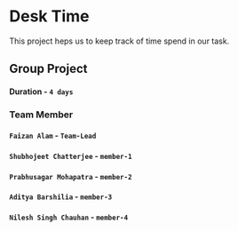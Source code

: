 # Desk Time

This project heps us to keep track of time spend in our task.

## Group Project


#### Duration - `4 days`
### Team Member
 
#### `Faizan Alam` - `Team-Lead`
#### `Shubhojeet Chatterjee` - `member-1`
#### `Prabhusagar Mohapatra` - `member-2`
#### `Aditya Barshilia` - `member-3`
#### `Nilesh Singh Chauhan` - `member-4`


 <!-- ### Teck Stack Used
 
 <div align='center' style="display: flex; gap:10px">
  <img src="https://img.shields.io/badge/HTML5-E34F26?style=for-the-badge&logo=html5&logoColor=white" />
  <img src="https://img.shields.io/badge/CSS3-1572B6?style=for-the-badge&logo=css3&logoColor=white" />
  <img src="https://img.shields.io/badge/JavaScript-323330?style=for-the-badge&logo=javascript&logoColor=F7DF1E" />
  <img src="https://img.shields.io/badge/React-20232A?style=for-the-badge&logo=react&logoColor=61DAFB" />
  <img src="https://img.shields.io/badge/React_Router-CA4245?style=for-the-badge&logo=react-router&logoColor=white" />
  <img src="https://img.shields.io/badge/chakra-%234ED1C5.svg?style=for-the-badge&logo=chakraui&logoColor=white" />
</div> -->